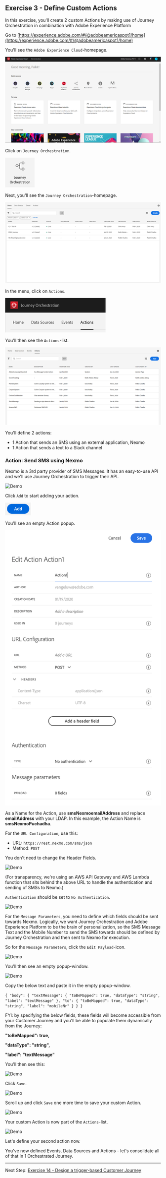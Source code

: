 ## Exercise 3 - Define Custom Actions

In this exercise, you'll create 2 custom Actions by making use of Journey Orchestration in combination with Adobe Experience Platform

Go to [https://experience.adobe.com/#/@adobeamericaspot1/home](https://experience.adobe.com/#/@adobeamericaspot1/home)

You'll see the ``Adobe Experience Cloud``-homepage.

![Demo](./images/aec.png)

Click on ``Journey Orchestration``.
 
![Demo](./images/aecjo.png)

Next, you'll see the ``Journey Orchestration``-homepage.

![Demo](./images/aecjoh.png)

In the menu, click on ``Actions``.

![Demo](./images/menuactions.png)

You'll then see the ``Actions``-list.

![Demo](./images/acthome.png)

You'll define 2 actions:

* 1 Action that sends an SMS using an external application, Nexmo
* 1 Action that sends a text to a Slack channel

### Action: Send SMS using Nexmo

Nexmo is a 3rd party provider of SMS Messages. It has an easy-to-use API and we'll use Journey Orchestration to trigger their API.

![Demo](./images/twilio.png)

Click ``Add`` to start adding your action.

![Demo](./images/add.png)

You'll see an empty Action popup.

![Demo](./images/emptyact.png)

As a Name for the Action, use **smsNexmoemailAddress** and replace **emailAddress** with your LDAP. In this example, the Action Name is **smsNexmoPuchadha**.


For the ``URL Configuration``, use this:

* URL: ``https://rest.nexmo.com/sms/json``
* Method: ``POST``

You don't need to change the Header Fields.

![Demo](./images/twiliourl.png)

(For transparency, we're using an AWS API Gateway and AWS Lambda function that sits behind the above URL to handle the authentication and sending of SMSs to Nexmo.)

``Authentication`` should be set to ``No Authentication``.

![Demo](./images/twilioauth.png)

For the ``Message Parameters``, you need to define which fields should be sent towards Nexmo. Logically, we want Journey Orchestration and Adobe Experience Platform to be the brain of personalization, so the SMS Message Text and the Mobile Number to send the SMS towards should be defined by Journey Orchestration and then sent to Nexmo for execution.

So for the ``Message Parameters``, click the ``Edit Payload``-icon.

![Demo](./images/twiliomsgp.png)

You'll then see an empty popup-window. 

![Demo](./images/twiliomsgpopup.png)

Copy the below text and paste it in the empty popup-window.

``
{
	"body": {
		"textMessage": {
			"toBeMapped": true,
			"dataType": "string",
			"label": "textMessage"
		},
		"to": {
			"toBeMapped": true,
			"dataType": "string",
			"label": "mobileNr"
		}
	}
}
``

FYI: by specifying the below fields, these fields will become accessible from your Customer Journey and you'll be able to populate them dynamically from the Journey:

**"toBeMapped": true,**

**"dataType": "string",**

**"label": "textMessage"**

You'll then see this:

![Demo](./images/twiliomsgpopup1.png)

Click ``Save``.

![Demo](./images/twiliomsgpopup2.png)

Scroll up and click ``Save`` one more time to save your custom Action.

![Demo](./images/twiliomsgpopup3.png)

Your custom Action is now part of the ``Actions``-list.

![Demo](./images/twiliodone.png)

Let's define your second action now.


You've now defined Events, Data Sources and Actions - let's consolidate all of that in 1 Orchestrated Journey.

---

Next Step: [Exercise 14 - Design a trigger-based Customer Journey](./Exercise4-Journey.md)

